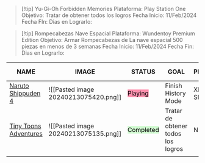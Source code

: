 
> [!tip] Yu-Gi-Oh Forbidden Memories
> Plataforma: Play Station One
> Objetivo: Tratar de obtener todos los logros
> Fecha Inicio: 11/Feb/2024 
> Fecha FIn:
> Dias en Lograrlo:

> [!tip] Rompecabezas Nave Espacial
> Plataforma: Wundentoy Premium Edition
> Objetivo: Armar Rompecabezas de La nave espacial 500 piezas en menos de 3 semanas
> Fecha Inicio: 11/Feb/2024 
> Fecha Fin:
> Dias en Lograrlo:

| NAME | IMAGE | STATUS | GOAL | PLATFORN | START | END | DAYS TO COMPLETE |
| ---- | ---- | ---- | ---- | ---- | ---- | ---- | ---- |
| [Naruto Shippuden 4](https://www.xbox.com/en-us/games/store/NARUTO-SHIPPUDEN-Ultimate-Ninja-STORM-4/C1KX6KNB7XMM) | ![[Pasted image 20240213075420.png]] | <mark style="background: #FF5582A6;">Playing</mark> | Finish History Mode | XBOX SERIES S | 05/FEB/2024 | 13/FEB/2024 | 8 DAYS |
| [Tiny Toons Adventures](https://en.wikipedia.org/wiki/Tiny_Toon_Adventures_(video_game)) | ![[Pasted image 20240213075135.png]] | <mark style="background: #BBFABBA6;">Completed</mark> | Tratar de obtener todos los logros | NES | 11/Feb/2024 |  |  |
|  |  |  |  |  |  |  |  |
